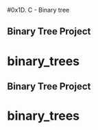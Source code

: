 #0x1D. C - Binary tree
## Binary Tree Project
# binary_trees

## Binary Tree Project
# binary_trees

